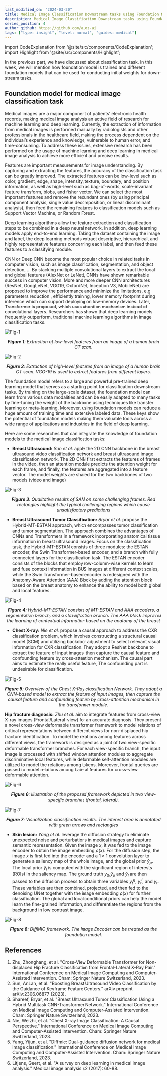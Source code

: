 ```yaml
---
last_modified_on: "2024-03-20"
title: Medical Image Classification Downstream tasks using Foundation Model (Part 2).
description: Medical Image Classification Downstream tasks using Foundation Model, ending with Foundation Model.
series_position: 4
author_github: https://github.com/aioz-ai
tags: ["type: insight", "level: normal", "guides: medical"]
---
```


import CodeExplanation from '@site/src/components/CodeExplanation';
import Highlight from '@site/src/components/Highlight';

In the previous part,  we have discussed about classification task. In this week, we will mention how foundation model is trained and different foundation models  that can be used for conducting initial weights for down-stream tasks.


## Foundation model for medical image classification task 

Medical images are a major component of patients’ electronic
health records, making medical image analysis an active field of research for machine learning and deep learning. Currently, the extraction of information from medical images is performed manually by radiologists and other professionals in the healthcare field, making the process dependent on the individual’s experience and knowledge, vulnerable to human error, and time-consuming. To address these issues, extensive research has been performed on the usage of machine learning and deep learning in medical image analysis to achieve more efficient and precise results.

Features are important measurements for image understanding. By capturing and extracting the features, the accuracy of the classification task can be greatly improved. The extracted features can be low-level such as color, gradient, edge, shape, intensity, texture, boundary, and position information, as well as high-level such as bag-of-words, scale-invariant feature transform, blobs, and fisher vector. We can select the most important features and remove the redundant ones (by using principal component analysis, single value decomposition, or linear discriminant analysis), then feed the remaining features to classification models such as Support Vector Machine, or Random Forest.

Deep learning algorithms allow the feature extraction and classification steps to be combined in a deep neural network. In addition, deep learning models apply end-to-end learning. Taking the dataset containing the image and label, the deep learning methods extract descriptive, hierarchical, and highly representative features concerning each label, and then feed these features to a classifying module. 

CNN or Deep CNN become the most popular choice in related tasks in computer vision, such as image classification, segmentation, and object detection, ... By stacking multiple convolutional layers to extract the local and global features (AlexNet or LeNet), CNNs have shown remarkable success in computer vision. More and more deeper CNN architectures (ResNet, GoogLeNet, VGG19, OxfordNet, Inception V3, MobileNet) are proposed to improve the performance and minimize the limitations, e.g parameters reduction , efficiently training, lower memory footprint during inference which can support deploying on low-memory devices. Later, Transformer is proposed, which uses attention mechanism instead of convolutional layers. Researchers has shown that deep learning models frequently outperform, traditional machine learning algorithms in image classification tasks. 

![Fig-1](https://vision.aioz.io/f/53a7cd6e64b9409d8381/?dl=1)
*<center>**Figure 1**: Extraction of low-level features from an image of a human brain CT scan. </center>*

![Fig-2](https://vision.aioz.io/f/ee30105d1db34fc4b483/?dl=1)
*<center>**Figure 2**: Extraction of high-level features from an image of a human brain CT scan. VGG-19 is used to extract features from different layers.</center>*


The foundation model refers to a large and powerful pre-trained deep learning model that serves as a starting point for classification downstream tasks. By training on the large-scale dataset, the foundation model can learn from various data modalities and can be easily adapted to many tasks by fine-tuning the weight of the backbone using techniques like transfer learning or meta-learning. Moreover, using foundation models can reduce a huge amount of training time and extensive labeled data. These keys show the potential of foundation models making them valuable tools across a wide range of applications and industries in the field of deep learning.

Here are some researches that can integrate the knowledge of foundation models to the medical image classification tasks:

- **Breast Ultrasound:** *Sun et al.* apply the 2D CNN backbone in the breast ultrasound video classification network and breast ultrasound image classification network. The 2D CNN first extracts the features of frames in the video, then an attention module predicts the attention weight for each frame, and finally, the features are aggregated into a feature vector. The model weights are shared for the two backbones of two models (video and image)

![Fig-3](https://vision.aioz.io/f/6fc5e1c52c7e4342bd2f/?dl=1)
*<center>**Figure 3**: Qualitative results of SAM on some challenging frames. Red rectangles highlight the typical challenging regions which cause unsatisfactory predictions </center>*

- **Breast Ultrasound Tumor Classification:** *Bryar et al.* propose the Hybrid-MT-ESTAN approach, which encompasses tumor classiﬁcation and tumor segmentation. The approach combines the advantages of CNNs and Transformers in a framework incorporating anatomical tissue information in breast ultrasound images. Focus on the classification task, the Hybrid-MT-ESTAN consists of three modules: the ESTAN encoder, the Swin Transformer-based encoder, and a branch with fully connected layers for the classiﬁcation task. The ESTAN encoder consists of the blocks that employ row-column-wise kernels to learn and fuse context information in BUS images at diﬀerent context scales, while the Swin Transformer-based encoder is redesigned with the Anatomy-Aware Attention (AAA) Block by adding the attention block based on the breast anatomy to enhance the ability to model both global and local features.

![Fig-4](https://vision.aioz.io/f/4324608237aa4be1857f/?dl=1)
*<center>**Figure 4**: Hybrid-MT-ESTAN consists of MT-ESTAN and AAA encoders, a segmentation branch, and a classiﬁcation branch. The AAA block improves the learning of contextual information based on the anatomy of the breast </center>*


- **Chest X-ray:** *Nie et al.* propose a causal approach to address the CXR classiﬁcation problem, which involves constructing a structural causal model (SCM) and utilizing backdoor adjustment to select relevant visual information for CXR classiﬁcation. They adopt a ResNet backbone to extract the feature of input images, then capture the causal feature and confounding feature by cross-attention mechanism. The causal part aims to estimate the really useful feature, The confounding part is undesirable for classiﬁcation.


![Fig-5](https://vision.aioz.io/f/f747b3bbb8274b118f4a/?dl=1)
*<center>**Figure 5**: Overview of the Chest X-Ray classification Network. They adopt a CNN-based model to extract the feature of input images, then capture the causal feature and confounding feature by cross-attention mechanism in the transformer module.</center>*


**Hip fracture diagnosis:** *Zhu et al.* aim to integrate features from cross-view X-ray images (Frontal/Lateral-view) for an accurate diagnosis. They present a novel cross-view deformable transformer framework to model relations of critical representations between diﬀerent views for non-displaced hip fracture identiﬁcation. To model the relations among features across diﬀerent views, the framework is designed as a joint of two view-speciﬁc deformable transformer branches. For each view-speciﬁc branch, the input image is processed with shifted window attention modules to aggregate discriminative local features, while deformable self-attention modules are utilized to model the relations among tokens. Moreover, frontal queries are passed to model relations among Lateral features for cross-view deformable attention.


![Fig-6](https://vision.aioz.io/f/78e22b80110b4afb9acb/?dl=1)
*<center>**Figure 6**: Illustration of the proposed framework depicted in two view-speciﬁc branches (frontal, lateral).</center>*


![Fig-7](https://vision.aioz.io/f/781a5ff6ec3d4346bbc8/?dl=1)
*<center>**Figure 7**:  Visualization classification results. The interest area is annotated with green arrows and rectangles</center>*


- **Skin lesion:** *Yang et al.* leverage the diffusion strategy to eliminate unexpected noise and perturbations in medical images and capture semantic representation. Given the image $x$, it was fed to the image encoder to obtain the image embedding $\rho(x)$. For the diffusion step, the image $x$ is first fed into the encoder and a $1\times 1$ convolution layer to generate a saliency map of the whole image, and the global prior $\hat{y}_p$. The local prior $\hat{y}_l$ is computed with the significant region of interests (ROIs) in the saliency map. The ground truth $y_0$,$\hat{y}_p$ and $\hat{y}_l$  are then passed to the diffusion process to obtain three variables $y^g_t$, $y^l_t$, and $y_t$. These variables are then combined, projected, and then fed to the denoising UNet together with the image embedding $\rho(x)$ for further classification. The global and local conditional priors can help the model learn the ﬁne-grained information, and diﬀerentiate the regions from the background in low contrast image. 

![Fig-8](https://vision.aioz.io/f/98b60f423ba745a0a515/?dl=1)
*<center>**Figure 8**: DiﬀMIC framework. The Image Encoder can be treated as the foundation model.</center>*



## References 
1. Zhu, Zhonghang, et al. "Cross-View Deformable Transformer for Non-displaced Hip Fracture Classification from Frontal-Lateral X-Ray Pair." International Conference on Medical Image Computing and Computer-Assisted Intervention. Cham: Springer Nature Switzerland, 2023.
2. Sun, AnLan, et al. "Boosting Breast Ultrasound Video Classification by the Guidance of Keyframe Feature Centers." arXiv preprint arXiv:2306.06877 (2023).
3. Shareef, Bryar, et al. "Breast Ultrasound Tumor Classification Using a Hybrid Multitask CNN-Transformer Network." International Conference on Medical Image Computing and Computer-Assisted Intervention. Cham: Springer Nature Switzerland, 2023.
4. Nie, Weizhi, et al. "Chest X-ray Image Classification: A Causal Perspective." International Conference on Medical Image Computing and Computer-Assisted Intervention. Cham: Springer Nature Switzerland, 2023.
5. Yang, Yijun, et al. "Diffmic: Dual-guidance diffusion network for medical image classification." International Conference on Medical Image Computing and Computer-Assisted Intervention. Cham: Springer Nature Switzerland, 2023.
6. Litjens, Geert, et al. "A survey on deep learning in medical image analysis." Medical image analysis 42 (2017): 60-88.
